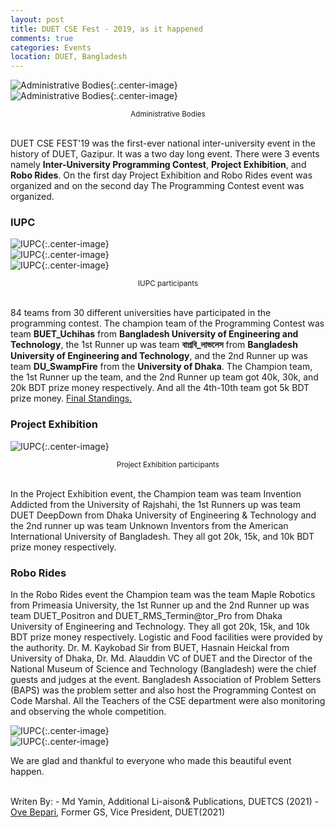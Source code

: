 ```yaml
---
layout: post
title: DUET CSE Fest - 2019, as it happened
comments: true
categories: Events
location: DUET, Bangladesh
---
```


![Administrative Bodies](/post_images/csefest/antu_sir.jpg){:.center-image} <br>
![Administrative Bodies](/post_images/csefest/teachers.jpg){:.center-image}
<center> <small>Administrative Bodies</small> </center> <br>

DUET CSE FEST'19 was the first-ever national inter-university event in the history of DUET, Gazipur. It was a two day long event. There were 3 events namely **Inter-University Programming Contest**, **Project Exhibition**, and **Robo Rides**. On the first day Project Exhibition and Robo Rides event was organized and on the second day The Programming Contest event was organized.


### IUPC

![IUPC](/post_images/csefest/one.jpg){:.center-image} <br>
![IUPC](/post_images/csefest/two.jpg){:.center-image} <br>
![IUPC](/post_images/csefest/three.jpg){:.center-image}
<center> <small>IUPC participants</small> </center> <br>

84 teams from 30 different universities have participated in the programming contest. The champion team of the Programming Contest was team **BUET_Uchihas** from **Bangladesh University of Engineering and Technology**, the 1st Runner up was team **বাপ্রবি_লাভলেস** from **Bangladesh University of Engineering and Technology**, and the 2nd Runner up was team **DU_SwampFire** from the **University of Dhaka**. The Champion team, the 1st Runner up the team, and the 2nd Runner up team got 40k, 30k, and 20k BDT prize money respectively. And all the 4th-10th team got 5k BDT prize money. <a href="https://algo.codemarshal.org/contests/duet-iupc-19/standings">Final Standings.</a>

### Project Exhibition
![IUPC](/post_images/csefest/four.jpg){:.center-image} <br>
<center> <small>Project Exhibition participants</small> </center> <br>

In the Project Exhibition event, the Champion team was team Invention Addicted from the University of Rajshahi, the 1st Runners up was team DUET DeepDown from Dhaka University of Engineering & Technology and the 2nd runner up was team Unknown Inventors from the American International University of Bangladesh. They all got 20k, 15k, and 10k BDT prize money respectively.

### Robo Rides

In the Robo Rides event the Champion team was the team Maple Robotics from Primeasia University, the 1st Runner up and the 2nd Runner up was team DUET_Positron and DUET_RMS_Termin@tor_Pro from Dhaka University of Engineering and Technology. They all got 20k, 15k, and 10k BDT prize money respectively. Logistic and Food facilities were provided by the authority. Dr. M. Kaykobad Sir from BUET, Hasnain Heickal from University of Dhaka, Dr. Md. Alauddin VC of DUET and the Director of the National Museum of Science and Technology (Bangladesh) were the chief guests and judges at the event. Bangladesh Association of Problem Setters (BAPS) was the problem setter and also host the Programming Contest on Code Marshal. All the Teachers of the CSE department were also monitoring and observing the whole competition.

![IUPC](/post_images/csefest/five.jpg){:.center-image} <br>
![IUPC](/post_images/csefest/six.jpg){:.center-image}

We are glad and thankful to everyone who made this beautiful event happen.

<br>
Writen By:
- Md Yamin, Additional Li-aison& Publications, DUETCS (2021)
- <a href="https://ovebepari.github.io">Ove Bepari</a>, Former GS, Vice President, DUET(2021)